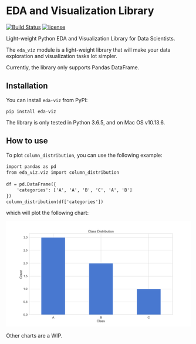 # EDA and Visualization Library
[![Build Status](https://travis-ci.com/ajaymaity/eda-viz.svg?branch=master)](https://travis-ci.com/ajaymaity/eda-viz)
[![license](https://img.shields.io/github/license/mashape/apistatus.svg?maxAge=2592000)](https://github.com/ajaymaity/eda-viz/blob/master/LICENSE)

Light-weight Python EDA and Visualization Library for Data Scientists.

The `eda_viz` module is a light-weight library that will make your data 
exploration and visualization tasks lot simpler.

Currently, the library only supports Pandas DataFrame.

## Installation

You can install `eda-viz` from PyPI:

```buildoutcfg
pip install eda-viz
```

The library is only tested in Python 3.6.5, and on Mac OS v10.13.6.

## How to use

To plot `column_distribution`, you can use the following example:

```buildoutcfg
import pandas as pd
from eda_viz.viz import column_distribution

df = pd.DataFrame({
    'categories': ['A', 'A', 'B', 'C', 'A', 'B']
})
column_distribution(df['categories'])
```

which will plot the following chart:

![Column Distribution Chart](https://raw.githubusercontent.com/ajaymaity/ajaymaity.github.io/master/Documents/eda-viz/example_column_distribution.png)

Other charts are a WIP.